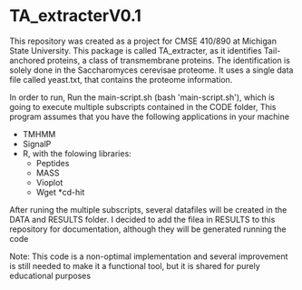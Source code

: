 # TA_extracterV0.1

This repository was created as a project for CMSE 410/890 at Michigan State University. 
This package is called TA_extracter, as it identifies Tail-anchored proteins, a class of transmembrane proteins.  The identification is solely done in the Saccharomyces cerevisae proteome. It uses a single data file called yeast.txt, that contains the proteome information. 

 In order to run,
 Run the main-script.sh (bash 'main-script.sh'), which is going to execute multiple subscripts contained in the CODE folder,
This program assumes that you have the following applications in your machine
  * TMHMM
  * SignalP
  * R, with the folowing libraries:
    * Peptides
    * MASS
    * Vioplot
    * Wget
    *cd-hit

After runing the multiple subscripts, several datafiles will be created in the DATA and RESULTS folder. I decided to add the filea in RESULTS to this repository for documentation, although they will be generated running the code

Note: This code is a non-optimal  implementation and several improvement is still needed to make it a functional tool, but it is shared
for purely educational purposes

